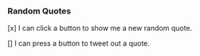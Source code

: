 ### Random Quotes ###

[x] I can click a button to show me a new random quote.

[] I can press a button to tweet out a quote.